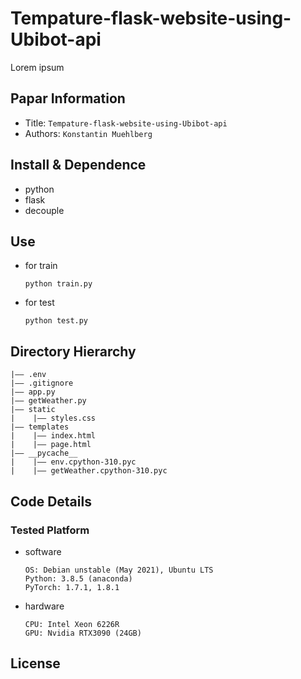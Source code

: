 Tempature-flask-website-using-Ubibot-api
===
Lorem ipsum
## Papar Information
- Title:  `Tempature-flask-website-using-Ubibot-api`
- Authors:  `Konstantin Muehlberg`

## Install & Dependence
- python
- flask
- decouple

## Use
- for train
  ```
  python train.py
  ```
- for test
  ```
  python test.py
  ```
## Directory Hierarchy
```
|—— .env
|—— .gitignore
|—— app.py
|—— getWeather.py
|—— static
|    |—— styles.css
|—— templates
|    |—— index.html
|    |—— page.html
|—— __pycache__
|    |—— env.cpython-310.pyc
|    |—— getWeather.cpython-310.pyc
```
## Code Details
### Tested Platform
- software
  ```
  OS: Debian unstable (May 2021), Ubuntu LTS
  Python: 3.8.5 (anaconda)
  PyTorch: 1.7.1, 1.8.1
  ```
- hardware
  ```
  CPU: Intel Xeon 6226R
  GPU: Nvidia RTX3090 (24GB)
  ```
## License
```
```
